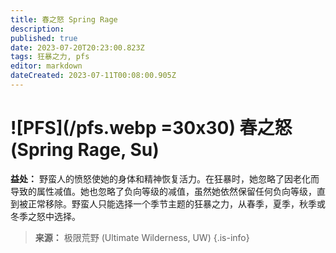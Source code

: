 ```yaml
---
title: 春之怒 Spring Rage
description: 
published: true
date: 2023-07-20T20:23:00.823Z
tags: 狂暴之力, pfs
editor: markdown
dateCreated: 2023-07-11T00:08:00.905Z
---
```


# ![PFS](/pfs.webp =30x30) 春之怒 (Spring Rage, Su)

**益处：** 野蛮人的愤怒使她的身体和精神恢复活力。在狂暴时，她忽略了因老化而导致的属性减值。她也忽略了负向等级的减值，虽然她依然保留任何负向等级，直到被正常移除。野蛮人只能选择一个季节主题的狂暴之力，从春季，夏季，秋季或冬季之怒中选择。

> **来源：** 极限荒野 (Ultimate Wilderness, UW)
{.is-info}

